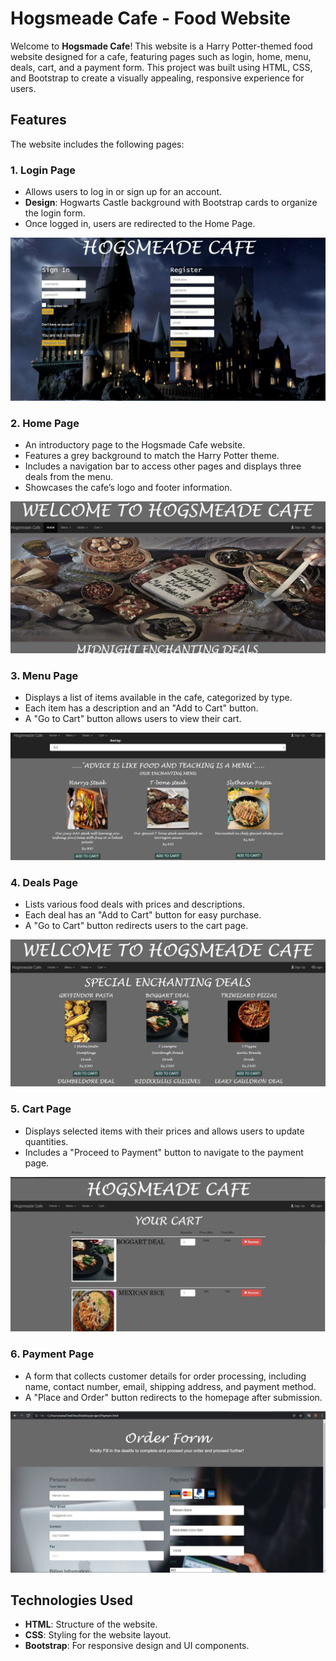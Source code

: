 # Hogsmeade Cafe - Food Website

Welcome to **Hogsmade Cafe**! This website is a Harry Potter-themed food website designed for a cafe, featuring pages such as login, home, menu, deals, cart, and a payment form. This project was built using HTML, CSS, and Bootstrap to create a visually appealing, responsive experience for users.

## Features

The website includes the following pages:

### 1. **Login Page**
   - Allows users to log in or sign up for an account.
   - **Design**: Hogwarts Castle background with Bootstrap cards to organize the login form.
   - Once logged in, users are redirected to the Home Page.

   ![Login Page](screenshots/login.png)

### 2. **Home Page**
   - An introductory page to the Hogsmade Cafe website.
   - Features a grey background to match the Harry Potter theme.
   - Includes a navigation bar to access other pages and displays three deals from the menu.
   - Showcases the cafe’s logo and footer information.

   ![Home Page](screenshots/home.png)

### 3. **Menu Page**
   - Displays a list of items available in the cafe, categorized by type.
   - Each item has a description and an "Add to Cart" button.
   - A "Go to Cart" button allows users to view their cart.

   ![Menu Page](screenshots/menu.png)

### 4. **Deals Page**
   - Lists various food deals with prices and descriptions.
   - Each deal has an "Add to Cart" button for easy purchase.
   - A "Go to Cart" button redirects users to the cart page.

   ![Deals Page](screenshots/deals.png)

### 5. **Cart Page**
   - Displays selected items with their prices and allows users to update quantities.
   - Includes a "Proceed to Payment" button to navigate to the payment page.

   ![Cart Page](screenshots/cart.png)

### 6. **Payment Page**
   - A form that collects customer details for order processing, including name, contact number, email, shipping address, and payment method.
   - A "Place and Order" button redirects to the homepage after submission.

   ![Payment Page](screenshots/orderform.png)

## Technologies Used

- **HTML**: Structure of the website.
- **CSS**: Styling for the website layout.
- **Bootstrap**: For responsive design and UI components.


